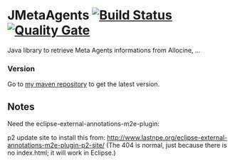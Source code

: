 # JMetaAgents [![Build Status](https://travis-ci.org/welle/JMetaAgents.svg?branch=master)](https://travis-ci.org/welle/JMetaAgents) [![Quality Gate](https://sonarcloud.io/api/badges/gate?key=aka.jmetaagents:JMetaAgents)](https://sonarcloud.io/dashboard/index/aka.jmetaagents:JMetaAgents) #

Java library to retrieve Meta Agents informations from Allocine, ...

### Version

Go to [my maven repository](https://github.com/welle/maven-repository) to get the latest version.

## Notes
Need the eclipse-external-annotations-m2e-plugin: 

p2 update site to install this from: http://www.lastnpe.org/eclipse-external-annotations-m2e-plugin-p2-site/ (The 404 is normal, just because there is no index.html; it will work in Eclipse.)